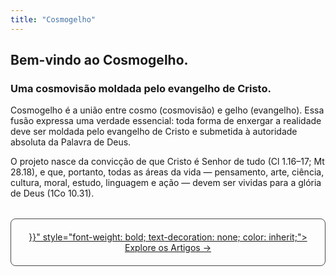 ```yaml
---
title: "Cosmogelho"
---
```


## Bem-vindo ao Cosmogelho.
### Uma cosmovisão moldada pelo evangelho de Cristo.

Cosmogelho é a união entre cosmo (cosmovisão) e gelho (evangelho). Essa fusão expressa uma verdade essencial: toda forma de enxergar a realidade deve ser moldada pelo evangelho de Cristo e submetida à autoridade absoluta da Palavra de Deus.

O projeto nasce da convicção de que Cristo é Senhor de tudo (Cl 1.16–17; Mt 28.18), e que, portanto, todas as áreas da vida — pensamento, arte, ciência, cultura, moral, estudo, linguagem e ação — devem ser vividas para a glória de Deus (1Co 10.31).

<div style="border: 1px solid #4a4a4a; border-radius: 8px; padding: 1.25rem; text-align: center; margin-top: 2rem;">
  <a href="{{< ref "/artigos" >}}" style="font-weight: bold; text-decoration: none; color: inherit;">
    Explore os Artigos →
  </a>
</div>
